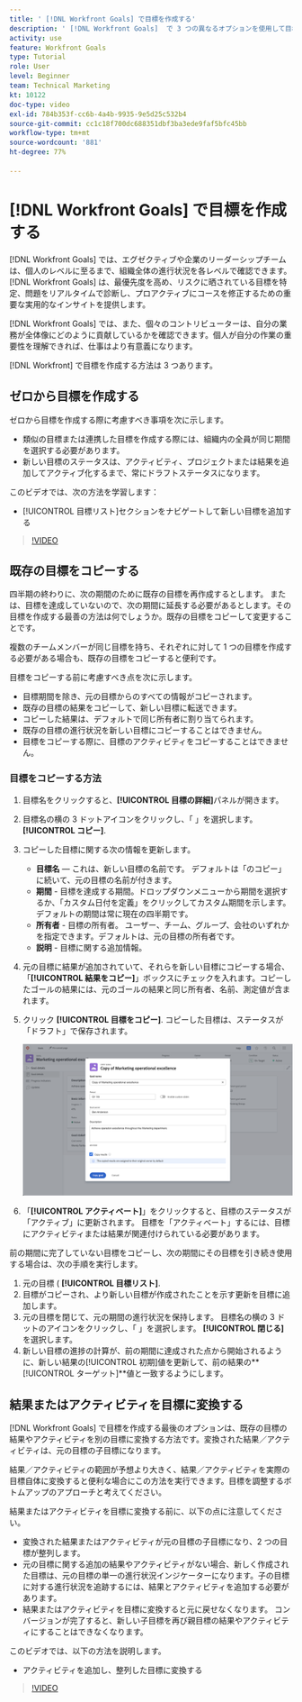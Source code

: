 ```yaml
---
title: ' [!DNL Workfront Goals] で目標を作成する'
description: ' [!DNL Workfront Goals]  で 3 つの異なるオプションを使用して目標を作成する方法を説明します。'
activity: use
feature: Workfront Goals
type: Tutorial
role: User
level: Beginner
team: Technical Marketing
kt: 10122
doc-type: video
exl-id: 784b353f-cc6b-4a4b-9935-9e5d25c532b4
source-git-commit: cc1c18f700dc688351dbf3ba3ede9faf5bfc45bb
workflow-type: tm+mt
source-wordcount: '881'
ht-degree: 77%

---
```


# [!DNL Workfront Goals] で目標を作成する

[!DNL Workfront Goals] では、エグゼクティブや企業のリーダーシップチームは、個人のレベルに至るまで、組織全体の進行状況を各レベルで確認できます。[!DNL Workfront Goals] は、最優先度を高め、リスクに晒されている目標を特定、問題をリアルタイムで診断し、プロアクティブにコースを修正するための重要な実用的なインサイトを提供します。

[!DNL Workfront Goals] では、また、個々のコントリビューターは、自分の業務が全体像にどのように貢献しているかを確認できます。個人が自分の作業の重要性を理解できれば、仕事はより有意義になります。

[!DNL Workfront] で目標を作成する方法は 3 つあります。

## ゼロから目標を作成する

ゼロから目標を作成する際に考慮すべき事項を次に示します。

* 類似の目標または連携した目標を作成する際には、組織内の全員が同じ期間を選択する必要があります。
* 新しい目標のステータスは、アクティビティ、プロジェクトまたは結果を追加してアクティブ化するまで、常にドラフトステータスになります。

このビデオでは、次の方法を学習します：

* [!UICONTROL 目標リスト]セクションをナビゲートして新しい目標を追加する

>[!VIDEO](https://video.tv.adobe.com/v/335191/?quality=12)

## 既存の目標をコピーする

四半期の終わりに、次の期間のために既存の目標を再作成するとします。 または、目標を達成していないので、次の期間に延長する必要があるとします。その目標を作成する最善の方法は何でしょうか。既存の目標をコピーして変更することです。

複数のチームメンバーが同じ目標を持ち、それぞれに対して 1 つの目標を作成する必要がある場合も、既存の目標をコピーすると便利です。

目標をコピーする前に考慮すべき点を次に示します。

* 目標期間を除き、元の目標からのすべての情報がコピーされます。
* 既存の目標の結果をコピーして、新しい目標に転送できます。
* コピーした結果は、デフォルトで同じ所有者に割り当てられます。
* 既存の目標の進行状況を新しい目標にコピーすることはできません。
* 目標をコピーする際に、目標のアクティビティをコピーすることはできません。

### 目標をコピーする方法

1. 目標名をクリックすると、**[!UICONTROL 目標の詳細]**&#x200B;パネルが開きます。
1. 目標名の横の 3 ドットアイコンをクリックし、「 」を選択します。 **[!UICONTROL コピー]**.
1. コピーした目標に関する次の情報を更新します。
   * **目標名** — これは、新しい目標の名前です。 デフォルトは「のコピー」に続いて、元の目標の名前が付きます。
   * **期間** - 目標を達成する期間。ドロップダウンメニューから期間を選択するか、「カスタム日付を定義」をクリックしてカスタム期間を示します。デフォルトの期間は常に現在の四半期です。
   * **所有者** - 目標の所有者。 ユーザー、チーム、グループ、会社のいずれかを指定できます。デフォルトは、元の目標の所有者です。
   * **説明** - 目標に関する追加情報。

1. 元の目標に結果が追加されていて、それらを新しい目標にコピーする場合、「**[!UICONTROL 結果をコピー]**」ボックスにチェックを入れます。コピーしたゴールの結果には、元のゴールの結果と同じ所有者、名前、測定値が含まれます。

1. クリック **[!UICONTROL 目標をコピー]**. コピーした目標は、ステータスが「ドラフト」で保存されます。

   ![[!DNL Workfront Goals] の[!UICONTROL 目標の詳細]パネルと[!UICONTROL コピー]オプションの画像](assets/03-workfront-goals-copy-a-goal.png)

1. 「**[!UICONTROL アクティベート]**」をクリックすると、目標のステータスが「アクティブ」に更新されます。 目標を「アクティベート」するには、目標にアクティビティまたは結果が関連付けられている必要があります。

前の期間に完了していない目標をコピーし、次の期間にその目標を引き続き使用する場合は、次の手順を実行します。

1. 元の目標 ( **[!UICONTROL 目標リスト]**.
1. 目標がコピーされ、より新しい目標が作成されたことを示す更新を目標に追加します。
1. 元の目標を閉じて、元の期間の進行状況を保持します。 目標名の横の 3 ドットのアイコンをクリックし、「 」を選択します。 **[!UICONTROL 閉じる]** を選択します。
1. 新しい目標の進捗の計算が、前の期間に達成された点から開始されるように、新しい結果の[!UICONTROL 初期]値を更新して、前の結果の&#x200B;**[!UICONTROL ターゲット]**値と一致するようにします。


## 結果またはアクティビティを目標に変換する

[!DNL Workfront Goals] で目標を作成する最後のオプションは、既存の目標の結果やアクティビティを別の目標に変換する方法です。変換された結果／アクティビティは、元の目標の子目標になります。

結果／アクティビティの範囲が予想より大きく、結果／アクティビティを実際の目標自体に変換すると便利な場合にこの方法を実行できます。目標を調整するボトムアップのアプローチと考えてください。

結果またはアクティビティを目標に変換する前に、以下の点に注意してください。

* 変換された結果またはアクティビティが元の目標の子目標になり、2 つの目標が整列します。
* 元の目標に関する追加の結果やアクティビティがない場合、新しく作成された目標は、元の目標の単一の進行状況インジケーターになります。子の目標に対する進行状況を追跡するには、結果とアクティビティを追加する必要があります。
* 結果またはアクティビティを目標に変換すると元に戻せなくなります。 コンバージョンが完了すると、新しい子目標を再び親目標の結果やアクティビティにすることはできなくなります。

このビデオでは、以下の方法を説明します。

* アクティビティを追加し、整列した目標に変換する

>[!VIDEO](https://video.tv.adobe.com/v/335192/?quality=12)

